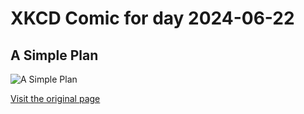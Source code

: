 
# XKCD Comic for day 2024-06-22

## A Simple Plan

![A Simple Plan](https://imgs.xkcd.com/comics/a_simple_plan.jpg "This is true.  The lyrics are ridiculous.")

[Visit the original page](https://xkcd.com/97/)
